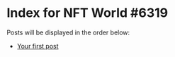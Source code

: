 # Index for NFT World #6319
Posts will be displayed in the order below:

- [Your first post](./001-first.md)

